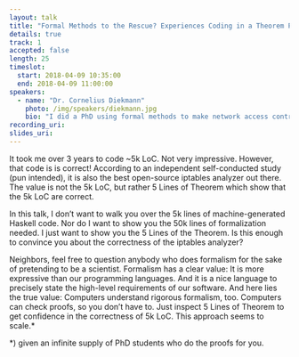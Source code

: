 ```yaml
---
layout: talk
title: "Formal Methods to the Rescue? Experiences Coding in a Theorem Prover."
details: true
track: 1
accepted: false
length: 25
timeslot:
  start: 2018-04-09 10:35:00
  end: 2018-04-09 11:00:00
speakers: 
  - name: "Dr. Cornelius Diekmann"
    photo: /img/speakers/diekmann.jpg
    bio: "I did a PhD using formal methods to make network access control more user-friendly. I also taught network security at TUM. My favorite flag in the Linux kernel is [MS_VERBOSE](https://elixir.bootlin.com/linux/v4.13.8/source/include/uapi/linux/fs.h#L120). ``Does the set of all sets contains itself?'' is a type error."
recording_uri: 
slides_uri: 
---
```


It took me over 3 years to code ~5k LoC. Not very impressive. However, that code is is correct! According to an independent self-conducted study (pun intended), it is also the best open-source iptables analyzer out there. The value is not the 5k LoC, but rather 5 Lines of Theorem which show that the 5k LoC are correct.

In this talk, I don’t want to walk you over the 5k lines of machine-generated Haskell code. Nor do I want to show you the 50k lines of formalization needed. I just want to show you the 5 Lines of the Theorem. Is this enough to convince you about the correctness of the iptables analyzer?

Neighbors, feel free to question anybody who does formalism for the sake of pretending to be a scientist. Formalism has a clear value: It is more expressive than our programming languages. And it is a nice language to precisely state the high-level requirements of our software. And here lies the true value: Computers understand rigorous formalism, too. Computers can check proofs, so you don’t have to. Just inspect 5 Lines of Theorem to get confidence in the correctness of 5k LoC. This approach seems to scale.*

*) given an infinite supply of PhD students who do the proofs for you.
